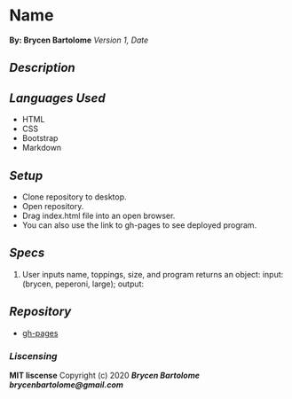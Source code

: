 # Name
**By: Brycen Bartolome**
_Version 1, Date_

## _Description_

## _Languages Used_
* HTML
* CSS
* Bootstrap
* Markdown

## _Setup_
* Clone repository to desktop.
* Open repository.
* Drag index.html file into an open browser.
* You can also use the link to gh-pages to see deployed program.

## _Specs_
1. User inputs name, toppings, size, and program returns an object:
input: (brycen, peperoni, large);
output:  

## _Repository_
* [gh-pages](https://brycengit.github.io//)

### _Liscensing_
 **MIT liscense**
Copyright (c) 2020 **_Brycen Bartolome brycenbartolome@gmail.com_**
